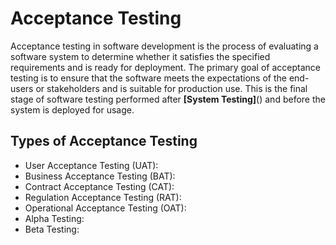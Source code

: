 # Acceptance Testing

Acceptance testing in software development is the process of evaluating a software system to determine whether it satisfies the specified requirements and is ready for deployment. 
The primary goal of acceptance testing is to ensure that the software meets the expectations of the end-users or stakeholders and is suitable for production use. 
This is the final stage of software testing performed after **[System Testing]**() and before the system is deployed for usage.


## Types of Acceptance Testing

* User Acceptance Testing (UAT):
* Business Acceptance Testing (BAT):
* Contract Acceptance Testing (CAT):
* Regulation Acceptance Testing (RAT):
* Operational Acceptance Testing (OAT):
* Alpha Testing:
* Beta Testing: 
